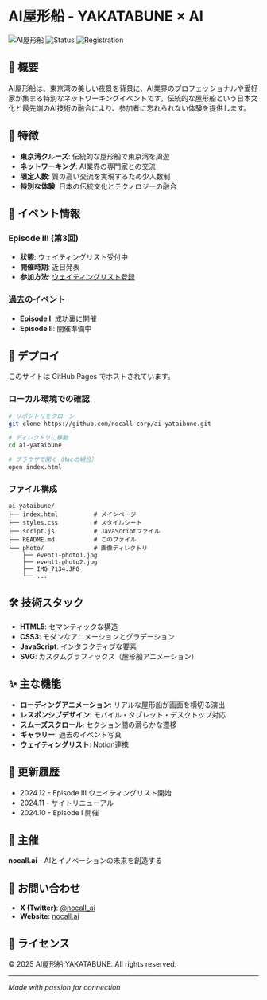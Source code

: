 # AI屋形船 - YAKATABUNE × AI

![AI屋形船](https://img.shields.io/badge/Event-AI%20Yakatabune-blue)
![Status](https://img.shields.io/badge/Episode-III-green)
![Registration](https://img.shields.io/badge/Registration-Open-success)

## 🚢 概要

AI屋形船は、東京湾の美しい夜景を背景に、AI業界のプロフェッショナルや愛好家が集まる特別なネットワーキングイベントです。伝統的な屋形船という日本文化と最先端のAI技術の融合により、参加者に忘れられない体験を提供します。

## 🌟 特徴

- **東京湾クルーズ**: 伝統的な屋形船で東京湾を周遊
- **ネットワーキング**: AI業界の専門家との交流
- **限定人数**: 質の高い交流を実現するため少人数制
- **特別な体験**: 日本の伝統文化とテクノロジーの融合

## 📅 イベント情報

### Episode III (第3回)
- **状態**: ウェイティングリスト受付中
- **開催時期**: 近日発表
- **参加方法**: [ウェイティングリスト登録](https://nocall.notion.site/24a295fd200880c7b304c737f0dfaaec)

### 過去のイベント
- **Episode I**: 成功裏に開催
- **Episode II**: 開催準備中

## 🚀 デプロイ

このサイトは GitHub Pages でホストされています。

### ローカル環境での確認

```bash
# リポジトリをクローン
git clone https://github.com/nocall-corp/ai-yataibune.git

# ディレクトリに移動
cd ai-yataibune

# ブラウザで開く（Macの場合）
open index.html
```

### ファイル構成

```
ai-yataibune/
├── index.html          # メインページ
├── styles.css          # スタイルシート
├── script.js           # JavaScriptファイル
├── README.md           # このファイル
└── photo/              # 画像ディレクトリ
    ├── event1-photo1.jpg
    ├── event1-photo2.jpg
    ├── IMG_7134.JPG
    └── ...
```

## 🛠 技術スタック

- **HTML5**: セマンティックな構造
- **CSS3**: モダンなアニメーションとグラデーション
- **JavaScript**: インタラクティブな要素
- **SVG**: カスタムグラフィックス（屋形船アニメーション）

## ✨ 主な機能

- **ローディングアニメーション**: リアルな屋形船が画面を横切る演出
- **レスポンシブデザイン**: モバイル・タブレット・デスクトップ対応
- **スムーズスクロール**: セクション間の滑らかな遷移
- **ギャラリー**: 過去のイベント写真
- **ウェイティングリスト**: Notion連携

## 📝 更新履歴

- 2024.12 - Episode III ウェイティングリスト開始
- 2024.11 - サイトリニューアル
- 2024.10 - Episode I 開催

## 🤝 主催

**nocall.ai** - AIとイノベーションの未来を創造する

## 📧 お問い合わせ

- **X (Twitter)**: [@nocall_ai](https://twitter.com/nocall_ai)
- **Website**: [nocall.ai](https://nocall.ai)

## 📄 ライセンス

© 2025 AI屋形船 YAKATABUNE. All rights reserved.

---

*Made with passion for connection*